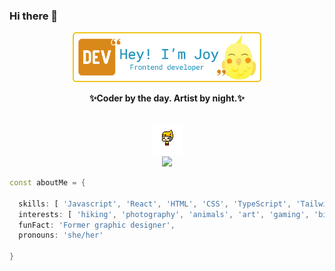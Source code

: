 ### Hi there 👋

<div align="center" width="70">

<img src="https://github.com/jlu9d2/jlu9d2/blob/main/assets/Joy_swe_banner.png" alt="coding rocks"  width="60%"/><br> 
<p><strong>✨Coder by the day. Artist by night.✨</strong></p>
<br>
<img alt="GIF" src="https://github.com/jlu9d2/jlu9d2/blob/main/assets/h0bvA1A8.gif" /><br>
 <a href="https://www.linkedin.com/in/jlu9d2/" target="_blank">
    <img
      src="https://img.shields.io/static/v1?label=|&message=LINKED-IN&color=efc71f&style=plastic&logo=linkedin&logo-color=white"
    />
 </a>
</div>

```dart
const aboutMe = { 

  skills: [ 'Javascript', 'React', 'HTML', 'CSS', 'TypeScript', 'TailwindCSS', 'Material-UI' ],
  interests: [ 'hiking', 'photography', 'animals', 'art', 'gaming', 'birb memes' ],
  funFact: 'Former graphic designer',
  pronouns: 'she/her'
  
}
```

<!--
**jlu9d2/jlu9d2** is a ✨ _special_ ✨ repository because its `README.md` (this file) appears on your GitHub profile.

Here are some ideas to get you started:

- 🔭 I’m currently working on ...
- 🌱 I’m currently learning ...
- 👯 I’m looking to collaborate on ...
- 🤔 I’m looking for help with ...
- 💬 Ask me about ...
- 📫 How to reach me: ...
- 😄 Pronouns: ...
- ⚡ Fun fact: ...
-->
